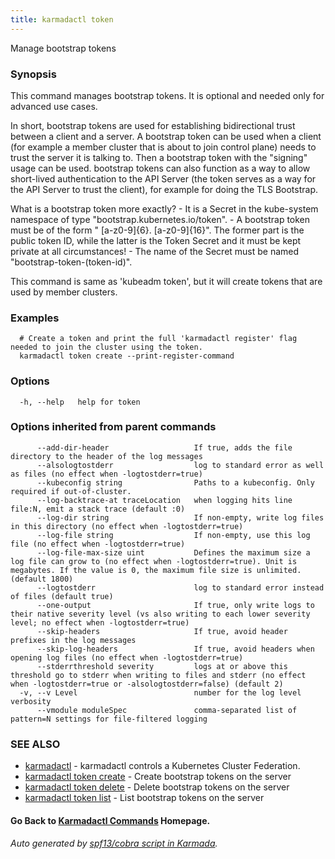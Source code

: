 ```yaml
---
title: karmadactl token
---
```


Manage bootstrap tokens

### Synopsis

This command manages bootstrap tokens. It is optional and needed only for advanced use cases.

 In short, bootstrap tokens are used for establishing bidirectional trust between a client and a server. A bootstrap token can be used when a client (for example a member cluster that is about to join control plane) needs to trust the server it is talking to. Then a bootstrap token with the "signing" usage can be used. bootstrap tokens can also function as a way to allow short-lived authentication to the API Server (the token serves as a way for the API Server to trust the client), for example for doing the TLS Bootstrap.

 What is a bootstrap token more exactly? - It is a Secret in the kube-system namespace of type "bootstrap.kubernetes.io/token". - A bootstrap token must be of the form " [a-z0-9]{6}. [a-z0-9]{16}". The former part is the public token ID, while the latter is the Token Secret and it must be kept private at all circumstances! - The name of the Secret must be named "bootstrap-token-(token-id)".

 This command is same as 'kubeadm token', but it will create tokens that are used by member clusters.

### Examples

```
  # Create a token and print the full 'karmadactl register' flag needed to join the cluster using the token.
  karmadactl token create --print-register-command
```

### Options

```
  -h, --help   help for token
```

### Options inherited from parent commands

```
      --add-dir-header                   If true, adds the file directory to the header of the log messages
      --alsologtostderr                  log to standard error as well as files (no effect when -logtostderr=true)
      --kubeconfig string                Paths to a kubeconfig. Only required if out-of-cluster.
      --log-backtrace-at traceLocation   when logging hits line file:N, emit a stack trace (default :0)
      --log-dir string                   If non-empty, write log files in this directory (no effect when -logtostderr=true)
      --log-file string                  If non-empty, use this log file (no effect when -logtostderr=true)
      --log-file-max-size uint           Defines the maximum size a log file can grow to (no effect when -logtostderr=true). Unit is megabytes. If the value is 0, the maximum file size is unlimited. (default 1800)
      --logtostderr                      log to standard error instead of files (default true)
      --one-output                       If true, only write logs to their native severity level (vs also writing to each lower severity level; no effect when -logtostderr=true)
      --skip-headers                     If true, avoid header prefixes in the log messages
      --skip-log-headers                 If true, avoid headers when opening log files (no effect when -logtostderr=true)
      --stderrthreshold severity         logs at or above this threshold go to stderr when writing to files and stderr (no effect when -logtostderr=true or -alsologtostderr=false) (default 2)
  -v, --v Level                          number for the log level verbosity
      --vmodule moduleSpec               comma-separated list of pattern=N settings for file-filtered logging
```

### SEE ALSO

* [karmadactl](karmadactl.md)	 - karmadactl controls a Kubernetes Cluster Federation.
* [karmadactl token create](karmadactl_token_create.md)	 - Create bootstrap tokens on the server
* [karmadactl token delete](karmadactl_token_delete.md)	 - Delete bootstrap tokens on the server
* [karmadactl token list](karmadactl_token_list.md)	 - List bootstrap tokens on the server

#### Go Back to [Karmadactl Commands](karmadactl_index.md) Homepage.


###### Auto generated by [spf13/cobra script in Karmada](https://github.com/karmada-io/karmada/tree/master/hack/tools/genkarmadactldocs).